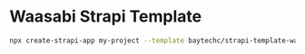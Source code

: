 # Waasabi Strapi Template

```sh
npx create-strapi-app my-project --template baytechc/strapi-template-waasabi
```